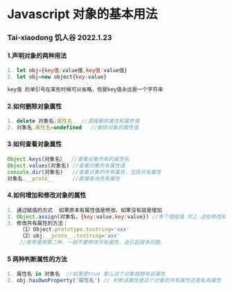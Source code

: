 # Javascript 对象的基本用法

### Tai-xiaodong 饥人谷 2022.1.23

#### 1.声明对象的两种用法
~~~js
1. let obj={key值:value值,key值:value值}
2. let obj=new object{key:value}

key值 的单引号在某些时候可以省略，但是key值永远是一个字符串
~~~

#### 2.如何删除对象属性
~~~js
1. delete 对象名.属性名   //直接删除属性和属性值
2. 对象名.属性名=undefined   //删除对象的属性值
~~~
#### 3.如何查看对象属性
~~~js
Object.keys(对象名）  //查看对象所有的属性名
Object.values(对象名) //查看对象所有属性值
console.dir(对象名)   //查看对象的所有属性，包括共有属性
对象名.__proto__      //直接查询共有属性
~~~
#### 4.如何增加和修改对象的属性
~~~js
1. 通过赋值的方式  如果原本有属性值是修改，如果没有就是增加
2. Object.assign(对象名，{key:value,key:value}) //多个值赋值 同上 这些修改和增加都不影响共有属性
3. 修改共有属性的方法：
    （1）Object.prototype.tostring='xxx'
    （2）obj.__proto__.tostring='xxx'  
    //推荐使用第二种，一般不要修改共有属性，会引起很多问题。
~~~

#### 5 两种判断属性的方法
~~~js
1. 属性名 in 对象名  //如果是true 那么这个对象就拥有该属性
2. obj.hasOwnProperty('属性名') // 判断该属性是这个对象的共有属性还是私有属性
~~~
